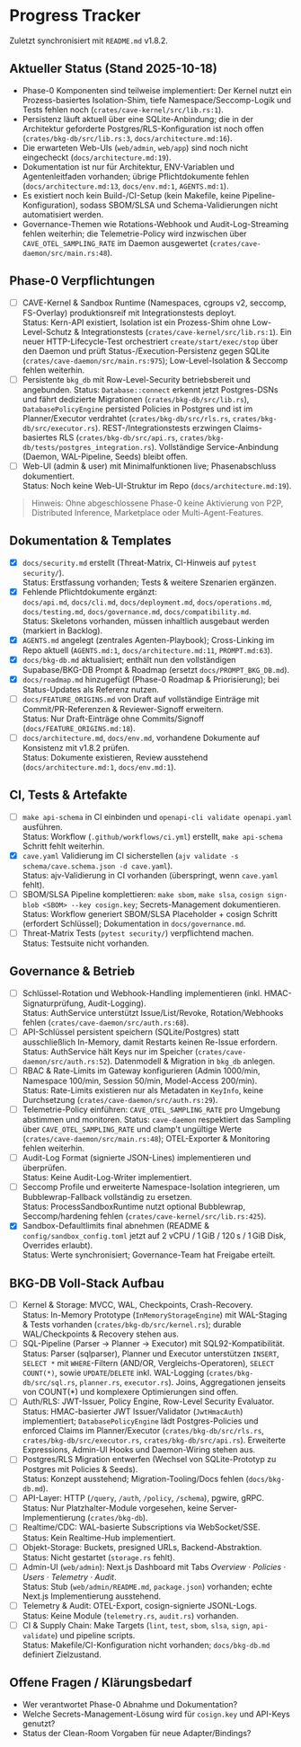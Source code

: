 # Progress Tracker

Zuletzt synchronisiert mit `README.md` v1.8.2.

## Aktueller Status (Stand 2025-10-18)
- Phase-0 Komponenten sind teilweise implementiert: Der Kernel nutzt ein Prozess-basiertes Isolation-Shim, tiefe Namespace/Seccomp-Logik und Tests fehlen noch (`crates/cave-kernel/src/lib.rs:1`).
- Persistenz läuft aktuell über eine SQLite-Anbindung; die in der Architektur geforderte Postgres/RLS-Konfiguration ist noch offen (`crates/bkg-db/src/lib.rs:3`, `docs/architecture.md:16`).
- Die erwarteten Web-UIs (`web/admin`, `web/app`) sind noch nicht eingecheckt (`docs/architecture.md:19`).
- Dokumentation ist nur für Architektur, ENV-Variablen und Agentenleitfaden vorhanden; übrige Pflichtdokumente fehlen (`docs/architecture.md:13`, `docs/env.md:1`, `AGENTS.md:1`).
- Es existiert noch kein Build-/CI-Setup (kein Makefile, keine Pipeline-Konfiguration), sodass SBOM/SLSA und Schema-Validierungen nicht automatisiert werden.
- Governance-Themen wie Rotations-Webhook und Audit-Log-Streaming fehlen weiterhin; die Telemetrie-Policy wird inzwischen über `CAVE_OTEL_SAMPLING_RATE` im Daemon ausgewertet (`crates/cave-daemon/src/main.rs:48`).

## Phase-0 Verpflichtungen
- [ ] CAVE-Kernel & Sandbox Runtime (Namespaces, cgroups v2, seccomp, FS-Overlay) produktionsreif mit Integrationstests deployt.  
  Status: Kern-API existiert, Isolation ist ein Prozess-Shim ohne Low-Level-Schutz & Integrationstests (`crates/cave-kernel/src/lib.rs:1`). Ein neuer HTTP-Lifecycle-Test orchestriert `create/start/exec/stop` über den Daemon und prüft Status-/Execution-Persistenz gegen SQLite (`crates/cave-daemon/src/main.rs:975`); Low-Level-Isolation & Seccomp fehlen weiterhin.
- [ ] Persistente `bkg_db` mit Row-Level-Security betriebsbereit und angebunden.
  Status: `Database::connect` erkennt jetzt Postgres-DSNs und fährt dedizierte Migrationen (`crates/bkg-db/src/lib.rs`), `DatabasePolicyEngine` persisted Policies in Postgres und ist im Planner/Executor verdrahtet (`crates/bkg-db/src/rls.rs`, `crates/bkg-db/src/executor.rs`). REST-/Integrationstests erzwingen Claims-basiertes RLS (`crates/bkg-db/src/api.rs`, `crates/bkg-db/tests/postgres_integration.rs`). Vollständige Service-Anbindung (Daemon, WAL-Pipeline, Seeds) bleibt offen.
- [ ] Web-UI (admin & user) mit Minimalfunktionen live; Phasenabschluss dokumentiert.  
  Status: Noch keine Web-UI-Struktur im Repo (`docs/architecture.md:19`).

> Hinweis: Ohne abgeschlossene Phase-0 keine Aktivierung von P2P, Distributed Inference, Marketplace oder Multi-Agent-Features.

## Dokumentation & Templates
- [x] `docs/security.md` erstellt (Threat-Matrix, CI-Hinweis auf `pytest security/`).  
  Status: Erstfassung vorhanden; Tests & weitere Szenarien ergänzen.
- [x] Fehlende Pflichtdokumente ergänzt:  
  `docs/api.md`, `docs/cli.md`, `docs/deployment.md`, `docs/operations.md`, `docs/testing.md`, `docs/governance.md`, `docs/compatibility.md`.  
  Status: Skeletons vorhanden, müssen inhaltlich ausgebaut werden (markiert in Backlog).
- [x] `AGENTS.md` angelegt (zentrales Agenten-Playbook); Cross-Linking im Repo aktuell (`AGENTS.md:1`, `docs/architecture.md:11`, `PROMPT.md:63`).
- [x] `docs/bkg-db.md` aktualisiert; enthält nun den vollständigen Supabase/BKG-DB Prompt & Roadmap (ersetzt `docs/PROMPT_BKG_DB.md`).
- [x] `docs/roadmap.md` hinzugefügt (Phase-0 Roadmap & Priorisierung); bei Status-Updates als Referenz nutzen.
- [ ] `docs/FEATURE_ORIGINS.md` von Draft auf vollständige Einträge mit Commit/PR-Referenzen & Reviewer-Signoff erweitern.  
  Status: Nur Draft-Einträge ohne Commits/Signoff (`docs/FEATURE_ORIGINS.md:18`).
- [ ] `docs/architecture.md`, `docs/env.md`, vorhandene Dokumente auf Konsistenz mit v1.8.2 prüfen.  
  Status: Dokumente existieren, Review ausstehend (`docs/architecture.md:1`, `docs/env.md:1`).

## CI, Tests & Artefakte
- [ ] `make api-schema` in CI einbinden und `openapi-cli validate openapi.yaml` ausführen.  
  Status: Workflow (`.github/workflows/ci.yml`) erstellt, `make api-schema` Schritt fehlt weiterhin.
- [x] `cave.yaml` Validierung im CI sicherstellen (`ajv validate -s schema/cave.schema.json -d cave.yaml`).  
  Status: ajv-Validierung in CI vorhanden (überspringt, wenn `cave.yaml` fehlt).
- [ ] SBOM/SLSA Pipeline komplettieren: `make sbom`, `make slsa`, `cosign sign-blob <SBOM> --key cosign.key`; Secrets-Management dokumentieren.  
  Status: Workflow generiert SBOM/SLSA Placeholder + cosign Schritt (erfordert Schlüssel); Dokumentation in `docs/governance.md`.
- [ ] Threat-Matrix Tests (`pytest security/`) verpflichtend machen.  
  Status: Testsuite nicht vorhanden.

## Governance & Betrieb
- [ ] Schlüssel-Rotation und Webhook-Handling implementieren (inkl. HMAC-Signaturprüfung, Audit-Logging).  
  Status: AuthService unterstützt Issue/List/Revoke, Rotation/Webhooks fehlen (`crates/cave-daemon/src/auth.rs:68`).
- [ ] API-Schlüssel persistent speichern (SQLite/Postgres) statt ausschließlich In-Memory, damit Restarts keinen Re-Issue erfordern.  
  Status: AuthService hält Keys nur im Speicher (`crates/cave-daemon/src/auth.rs:52`). Datenmodell & Migration in `bkg_db` anlegen.
- [ ] RBAC & Rate-Limits im Gateway konfigurieren (Admin 1000/min, Namespace 100/min, Session 50/min, Model-Access 200/min).  
  Status: Rate-Limits existieren nur als Metadaten in `KeyInfo`, keine Durchsetzung (`crates/cave-daemon/src/auth.rs:29`).
- [ ] Telemetrie-Policy einführen: `CAVE_OTEL_SAMPLING_RATE` pro Umgebung abstimmen und monitoren.
  Status: `cave-daemon` respektiert das Sampling über `CAVE_OTEL_SAMPLING_RATE` und clamp't ungültige Werte (`crates/cave-daemon/src/main.rs:48`); OTEL-Exporter & Monitoring fehlen weiterhin.
- [ ] Audit-Log Format (signierte JSON-Lines) implementieren und überprüfen.  
  Status: Keine Audit-Log-Writer implementiert.
- [ ] Seccomp Profile und erweiterte Namespace-Isolation integrieren, um Bubblewrap-Fallback vollständig zu ersetzen.  
  Status: ProcessSandboxRuntime nutzt optional Bubblewrap, Seccomp/hardening fehlen (`crates/cave-kernel/src/lib.rs:425`).
- [x] Sandbox-Defaultlimits final abnehmen (README & `config/sandbox_config.toml` jetzt auf 2 vCPU / 1 GiB / 120 s / 1 GiB Disk, Overrides erlaubt).  
  Status: Werte synchronisiert; Governance-Team hat Freigabe erteilt.

## BKG-DB Voll-Stack Aufbau
- [ ] Kernel & Storage: MVCC, WAL, Checkpoints, Crash-Recovery.  
  Status: In-Memory Prototype (`InMemoryStorageEngine`) mit WAL-Staging & Tests vorhanden (`crates/bkg-db/src/kernel.rs`); durable WAL/Checkpoints & Recovery stehen aus.
- [ ] SQL-Pipeline (Parser → Planner → Executor) mit SQL92-Kompatibilität.  
  Status: Parser (sqlparser), Planner und Executor unterstützen `INSERT`, `SELECT *` mit `WHERE`-Filtern (AND/OR, Vergleichs-Operatoren), `SELECT COUNT(*)`, sowie `UPDATE`/`DELETE` inkl. WAL-Logging (`crates/bkg-db/src/sql.rs`, `planner.rs`, `executor.rs`). Joins, Aggregationen jenseits von COUNT(*) und komplexere Optimierungen sind offen.
- [ ] Auth/RLS: JWT-Issuer, Policy Engine, Row-Level Security Evaluator.
  Status: HMAC-basierter JWT Issuer/Validator (`JwtHmacAuth`) implementiert; `DatabasePolicyEngine` lädt Postgres-Policies und enforced Claims im Planner/Executor (`crates/bkg-db/src/rls.rs`, `crates/bkg-db/src/executor.rs`, `crates/bkg-db/src/api.rs`). Erweiterte Expressions, Admin-UI Hooks und Daemon-Wiring stehen aus.
- [ ] Postgres/RLS Migration entwerfen (Wechsel von SQLite-Prototyp zu Postgres mit Policies & Seeds).  
  Status: Konzept ausstehend; Migration-Tooling/Docs fehlen (`docs/bkg-db.md`).
- [ ] API-Layer: HTTP (`/query`, `/auth`, `/policy`, `/schema`), pgwire, gRPC.  
  Status: Nur Platzhalter-Module vorgesehen, keine Server-Implementierung (`crates/bkg-db`).
- [ ] Realtime/CDC: WAL-basierte Subscriptions via WebSocket/SSE.  
  Status: Kein Realtime-Hub implementiert.
- [ ] Objekt-Storage: Buckets, presigned URLs, Backend-Abstraktion.  
  Status: Nicht gestartet (`storage.rs` fehlt).
- [ ] Admin-UI (`web/admin`): Next.js Dashboard mit Tabs *Overview · Policies · Users · Telemetry · Audit*.  
  Status: Stub (`web/admin/README.md`, `package.json`) vorhanden; echte Next.js Implementierung ausstehend.
- [ ] Telemetry & Audit: OTEL-Export, cosign-signierte JSONL-Logs.  
  Status: Keine Module (`telemetry.rs`, `audit.rs`) vorhanden.
- [ ] CI & Supply Chain: Make Targets (`lint`, `test`, `sbom`, `slsa`, `sign`, `api-validate`) und pipeline scripts.  
  Status: Makefile/CI-Konfiguration nicht vorhanden; `docs/bkg-db.md` definiert Zielzustand.

## Offene Fragen / Klärungsbedarf
- Wer verantwortet Phase-0 Abnahme und Dokumentation?
- Welche Secrets-Management-Lösung wird für `cosign.key` und API-Keys genutzt?
- Status der Clean-Room Vorgaben für neue Adapter/Bindings?
